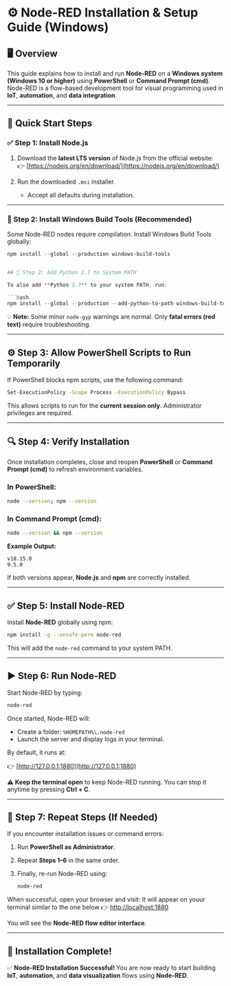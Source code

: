 # ⚙️ Node-RED Installation & Setup Guide (Windows)

## 🖥️ Overview
This guide explains how to install and run **Node-RED** on a **Windows system (Windows 10 or higher)** using **PowerShell** or **Command Prompt (cmd)**.  
Node-RED is a flow-based development tool for visual programming used in **IoT**, **automation**, and **data integration**.

---

## 🚀 Quick Start Steps

### ✅ Step 1: Install Node.js

1. Download the **latest LTS version** of Node.js from the official website:  
   👉 [https://nodejs.org/en/download/](https://nodejs.org/en/download/)

2. Run the downloaded `.msi` installer.  
   - Accept all defaults during installation.

---

### 🧰 Step 2: Install Windows Build Tools (Recommended)

Some Node-RED nodes require compilation. Install Windows Build Tools globally:

```powershell
npm install --global --production windows-build-tools


## 🧬 Step 2: Add Python 2.7 to System PATH

To also add **Python 2.7** to your system PATH, run:

```bash
npm install --global --production --add-python-to-path windows-build-tools
```

💡 **Note:**
Some minor `node-gyp` warnings are normal.
Only **fatal errors (red text)** require troubleshooting.

---

## ⚙️ Step 3: Allow PowerShell Scripts to Run Temporarily

If PowerShell blocks npm scripts, use the following command:

```bash
Set-ExecutionPolicy -Scope Process -ExecutionPolicy Bypass
```

This allows scripts to run for the **current session only**.
Administrator privileges are required.

---

## 🔍 Step 4: Verify Installation

Once installation completes, close and reopen **PowerShell** or **Command Prompt (cmd)** to refresh environment variables.

### In PowerShell:

```bash
node --version; npm --version
```

### In Command Prompt (cmd):

```bash
node --version && npm --version
```

**Example Output:**

```
v18.15.0
9.5.0
```

If both versions appear, **Node.js** and **npm** are correctly installed.

---

## ✅ Step 5: Install Node-RED

Install **Node-RED** globally using npm:

```bash
npm install -g --unsafe-perm node-red
```

This will add the `node-red` command to your system PATH.

---

## ▶️ Step 6: Run Node-RED

Start Node-RED by typing:

```bash
node-red
```

Once started, Node-RED will:

* Create a folder:
  `%HOMEPATH%\.node-red`
* Launch the server and display logs in your terminal.

By default, it runs at:

👉 [http://127.0.0.1:1880](http://127.0.0.1:1880)

⚠️ **Keep the terminal open** to keep Node-RED running.
You can stop it anytime by pressing **Ctrl + C**.

---

## 🔁 Step 7: Repeat Steps (If Needed)

If you encounter installation issues or command errors:

1. Run **PowerShell as Administrator**.
2. Repeat **Steps 1–6** in the same order.
3. Finally, re-run Node-RED using:

   ```bash
   node-red
   ```

When successful, open your browser and visit:
It will appear on youur terminal similar to the one below
👉 [http://localhost:1880](http://localhost:1880)

You will see the **Node-RED flow editor interface**.

---

## 🎉 Installation Complete!

✅ **Node-RED Installation Successful!**
You are now ready to start building **IoT**, **automation**, and **data visualization** flows using **Node-RED**.


